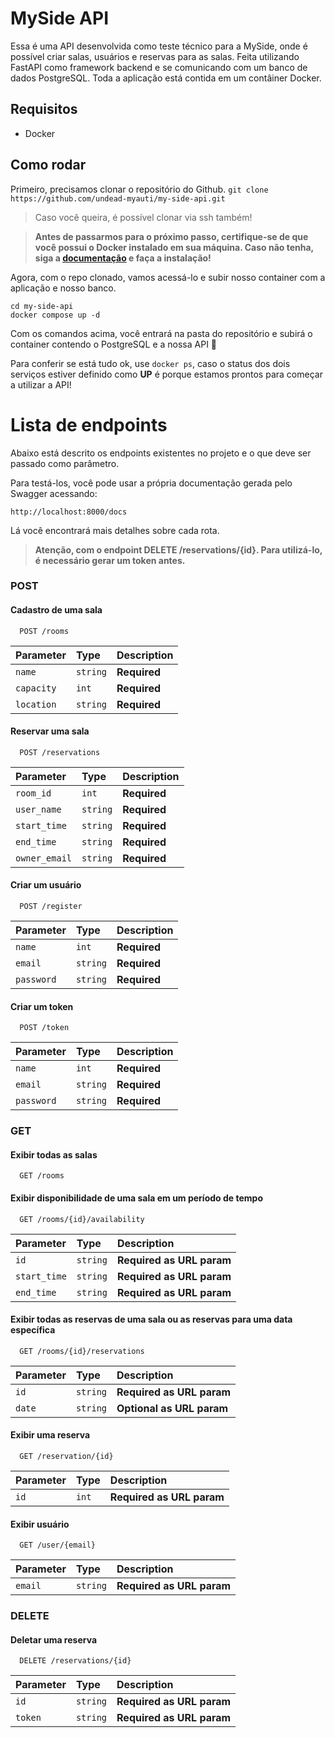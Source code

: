 
# MySide API
Essa é uma API desenvolvida como teste técnico para a MySide, onde é possível criar salas, usuários e reservas para as salas. Feita utilizando FastAPI como framework backend e se comunicando com um banco de dados PostgreSQL. Toda a aplicação está contida em um contâiner Docker.

## Requisitos
* Docker

## Como rodar
Primeiro, precisamos clonar o repositório do Github.
```git clone https://github.com/undead-myauti/my-side-api.git```

> Caso você queira, é possível clonar via ssh também!

> **Antes de passarmos para o próximo passo, certifique-se de que você possui o Docker instalado em sua máquina. Caso não tenha, siga a [documentação](https://docs.docker.com/engine/install/) e faça a instalação!**

Agora, com o repo clonado, vamos acessá-lo e subir nosso container com a aplicação
e nosso banco.

```
cd my-side-api
docker compose up -d
```

Com os comandos acima, você entrará na pasta do repositório e subirá o container contendo o PostgreSQL e a nossa API 🙂

Para conferir se está tudo ok, use ```docker ps```, caso o status dos dois serviços estiver definido como **UP** é porque estamos prontos para começar a utilizar a API!

# Lista de endpoints
Abaixo está descrito os endpoints existentes no projeto e o que deve ser passado como parâmetro.

Para testá-los, você pode usar a própria documentação gerada pelo Swagger acessando:

```http://localhost:8000/docs```

Lá você encontrará mais detalhes sobre cada rota.

> **Atenção, com o endpoint DELETE /reservations/{id}. Para utilizá-lo, é necessário gerar um token antes.**

### POST
#### Cadastro de uma sala

```http
  POST /rooms
```

| Parameter | Type     | Description                |
| :-------- | :------- | :------------------------- |
| `name`| `string` | **Required**|
| `capacity`| `int` | **Required**|
| `location`| `string` | **Required**|

#### Reservar uma sala

```http
  POST /reservations
```

| Parameter | Type     | Description                       |
| :-------- | :------- | :-------------------------------- |
| `room_id`      | `int` | **Required**|
| `user_name`      | `string` | **Required**|
| `start_time`      | `string` | **Required**|
| `end_time`      | `string` | **Required**|
| `owner_email`      | `string` | **Required**|

#### Criar um usuário
```http
  POST /register
```

| Parameter | Type     | Description                       |
| :-------- | :------- | :-------------------------------- |
| `name`      | `int` | **Required**|
| `email`      | `string` | **Required**|
| `password`      | `string` | **Required**|

#### Criar um token
```http
  POST /token
```

| Parameter | Type     | Description                       |
| :-------- | :------- | :-------------------------------- |
| `name`      | `int` | **Required**|
| `email`      | `string` | **Required**|
| `password`      | `string` | **Required**|


### GET

#### Exibir todas as salas

```http
  GET /rooms
```


#### Exibir disponibilidade de uma sala em um período de tempo

```http
  GET /rooms/{id}/availability
```
| Parameter | Type     | Description                       |
| :-------- | :------- | :-------------------------------- |
| `id`      | `string` | **Required as URL param**|
| `start_time`      | `string` | **Required as URL param** |
| `end_time`      | `string` | **Required as URL param**|

#### Exibir todas as reservas de uma sala ou as reservas para uma data específica

```http
  GET /rooms/{id}/reservations
```
| Parameter | Type     | Description                       |
| :-------- | :------- | :-------------------------------- |
| `id`      | `string` | **Required as URL param**|
| `date`      | `string` | **Optional as URL param** |

#### Exibir uma reserva

```http
  GET /reservation/{id}
```

| Parameter | Type     | Description                       |
| :-------- | :------- | :-------------------------------- |
| `id`      | `int` | **Required as URL param**|


#### Exibir usuário

```http
  GET /user/{email}
```
| Parameter | Type     | Description                       |
| :-------- | :------- | :-------------------------------- |
| `email`      | `string` | **Required as URL param**|


### DELETE

#### Deletar uma reserva

```http
  DELETE /reservations/{id}
```
| Parameter | Type     | Description                       |
| :-------- | :------- | :-------------------------------- |
| `id`      | `string` | **Required as URL param**|
| `token`      | `string` | **Required as URL param**|

